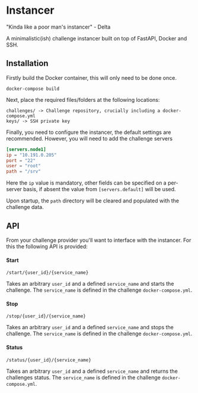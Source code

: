 # Instancer
"Kinda like a poor man's instancer" - Delta 

A minimalistic(ish) challenge instancer built on top of FastAPI, Docker and SSH. 

## Installation
Firstly build the Docker container, this will only need to be done once.
```commandline
docker-compose build
```

Next, place the required files/folders at the following locations:
```
challenges/ -> Challenge repository, crucially including a docker-compose.yml
keys/ -> SSH private key
```

Finally, you need to configure the instancer, the default settings are recommended. However, you will need to add the
challenge servers
```toml
[servers.node1]
ip = "10.191.0.205"
port = "22"
user = "root"
path = "/srv"
```
Here the `ip` value is mandatory, other fields can be specified on a per-server basis, if absent the value from 
`[servers.default]` will be used.

Upon startup, the `path` directory will be cleared and populated with the challenge data.

## API
From your challenge provider you'll want to interface with the instancer. For this the following API is provided:
#### Start
```
/start/{user_id}/{service_name}
```
Takes an arbitrary `user_id` and a defined `service_name` and starts the challenge. The `service_name` is defined
in the challenge `docker-compose.yml`.

#### Stop
```
/stop/{user_id}/{service_name}
```
Takes an arbitrary `user_id` and a defined `service_name` and stops the challenge. The `service_name` is defined
in the challenge `docker-compose.yml`.

#### Status
```
/status/{user_id}/{service_name}
```
Takes an arbitrary `user_id` and a defined `service_name` and returns the challenges status. The `service_name` is defined
in the challenge `docker-compose.yml`.
 